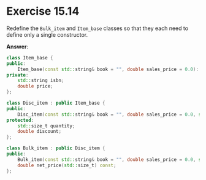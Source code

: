 # Exercise 15.14

Redefine the `Bulk_item` and `Item_base` classes so that they each need to define only a single constructor.

**Answer**:

```cpp
class Item_base {
public:
    Item_base(const std::string& book = "", double sales_price = 0.0): isbn(book), price(sales_price) {}
private:
    std::string isbn;
    double price;
};

class Disc_item : public Item_base {
public:
    Disc_item(const std::string& book = "", double sales_price = 0.0, std::size_t qty = 0, double disc_rate = 0.0): Item_base(book, sales_price), quantity(qty), discount(disc_rate) { }
protected:
    std::size_t quantity;
    double discount;
};

class Bulk_item : public Disc_item {
public:
    Bulk_item(const std::string& book = "", double sales_price = 0.0, std::size_t qty = 0, double disc_rate = 0.0): Disc_item(book, sales_price, qty, disc_rate) { }
    double net_price(std::size_t) const;
};
```